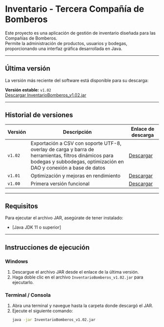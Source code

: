 # Inventario - Tercera Compañía de Bomberos

Este proyecto es una aplicación de gestión de inventario diseñada para las Compañías de Bomberos.  
Permite la administración de productos, usuarios y bodegas, proporcionando una interfaz gráfica desarrollada en Java.

---

## Última versión
La versión más reciente del software está disponible para su descarga:

**Versión estable:** `v1.02`  
[Descargar InventarioBomberos_v1.02.jar](https://github.com/Pixuh/Inventario-Tercera-Compa-ia/releases/download/v1.02/InventarioBomberos_v1.02.jar)

---

## Historial de versiones
| Versión | Descripción | Enlace de descarga |
|---------|-------------|--------------------|
| `v1.02` | Exportación a CSV con soporte UTF-8, overlay de carga y barra de herramientas, filtros dinámicos para bodegas y subbodegas, optimización en DAO y conexión a base de datos | [Descargar](https://github.com/Pixuh/Inventario-Tercera-Compa-ia/releases/download/v1.02/InventarioBomberos_v1.02.jar) |
| `v1.01` | Optimización y mejoras en rendimiento | [Descargar](https://github.com/Pixuh/Inventario-Tercera-Compa-ia/raw/main/release/InventarioBomberos_v1.01.jar) |
| `v1.00` | Primera versión funcional | [Descargar](https://github.com/Pixuh/Inventario-Tercera-Compa-ia/raw/main/release/inventarioBomb.jar) |

---

## Requisitos
Para ejecutar el archivo JAR, asegúrate de tener instalado:

- [Java JDK 11 o superior]

---

## Instrucciones de ejecución

### Windows
1. Descargue el archivo JAR desde el enlace de la última versión.
2. Haga doble clic en el archivo `InventarioBomberos_v1.02.jar` para ejecutarlo.

### Terminal / Consola
1. Abra una terminal y navegue hasta la carpeta donde descargó el JAR.
2. Ejecute el siguiente comando:
   ```bash
   java -jar InventarioBomberos_v1.02.jar

